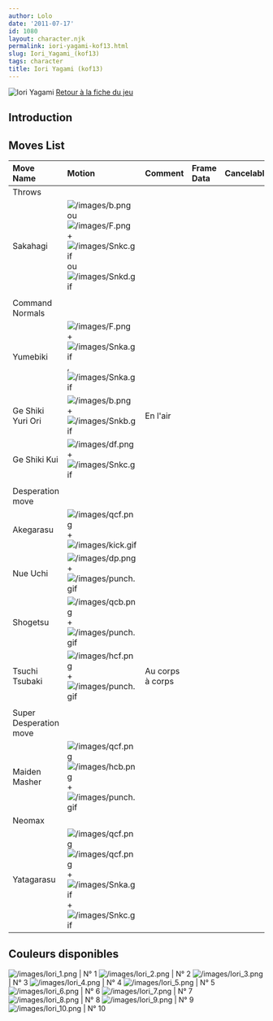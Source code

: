 ```yaml
---
author: Lolo
date: '2011-07-17'
id: 1080
layout: character.njk
permalink: iori-yagami-kof13.html
slug: Iori_Yagami_(kof13)
tags: character
title: Iori Yagami (kof13)
---
```


![Iori Yagami](/images/Iorikof13.gif "Iori Yagami") [Retour à la fiche
du
jeu](http://basgrospoing.fr/wiki/index.php?title=The_King_of_Fighters_XIII)

## Introduction

## Moves List

| Move Name              | Motion                                                                                                                                                           | Comment          | Frame Data | Cancelable | Damage LOW/HIGH/EX |
|:-----------------------|:-----------------------------------------------------------------------------------------------------------------------------------------------------------------|:-----------------|:-----------|:-----------|:-------------------|
| Throws                 |                                                                                                                                                                  |                  |            |            |                    |
| Sakahagi               | ![](/images/b.png "/images/b.png") ou ![](/images/F.png "/images/F.png") + ![](/images/Snkc.gif "/images/Snkc.gif") ou ![](/images/Snkd.gif "/images/Snkd.gif")  |                  |            |            | 100                |
|                        |                                                                                                                                                                  |                  |            |            |                    |
| Command Normals        |                                                                                                                                                                  |                  |            |            |                    |
| Yumebiki               | ![](/images/F.png "/images/F.png") + ![](/images/Snka.gif "/images/Snka.gif"),![](/images/Snka.gif "/images/Snka.gif")                                           |                  |            |            |                    |
| Ge Shiki Yuri Ori      | ![](/images/b.png "/images/b.png") + ![](/images/Snkb.gif "/images/Snkb.gif")                                                                                    | En l'air         |            |            |                    |
| Ge Shiki Kui           | ![](/images/df.png "/images/df.png") + ![](/images/Snkc.gif "/images/Snkc.gif")                                                                                  |                  |            |            |                    |
|                        |                                                                                                                                                                  |                  |            |            |                    |
| Desperation move       |                                                                                                                                                                  |                  |            |            |                    |
| Akegarasu              | ![](/images/qcf.png "/images/qcf.png") + ![](/images/kick.gif "/images/kick.gif")                                                                                |                  |            |            |                    |
| Nue Uchi               | ![](/images/dp.png "/images/dp.png") + ![](/images/punch.gif "/images/punch.gif")                                                                                |                  |            |            |                    |
| Shogetsu               | ![](/images/qcb.png "/images/qcb.png") + ![](/images/punch.gif "/images/punch.gif")                                                                              |                  |            |            |                    |
| Tsuchi Tsubaki         | ![](/images/hcf.png "/images/hcf.png") + ![](/images/punch.gif "/images/punch.gif")                                                                              | Au corps à corps |            |            |                    |
|                        |                                                                                                                                                                  |                  |            |            |                    |
| Super Desperation move |                                                                                                                                                                  |                  |            |            |                    |
| Maiden Masher          | ![](/images/qcf.png "/images/qcf.png")![](/images/hcb.png "/images/hcb.png") + ![](/images/punch.gif "/images/punch.gif")                                        |                  |            |            |                    |
| Neomax                 |                                                                                                                                                                  |                  |            |            |                    |
| Yatagarasu             | ![](/images/qcf.png "/images/qcf.png")![](/images/qcf.png "/images/qcf.png") + ![](/images/Snka.gif "/images/Snka.gif")+![](/images/Snkc.gif "/images/Snkc.gif") |                  |            |            |                    |

## Couleurs disponibles

![](/images/Iori_1.png "/images/Iori_1.png") \| N° 1
![](/images/Iori_2.png "/images/Iori_2.png") \| N° 2
![](/images/Iori_3.png "/images/Iori_3.png") \| N° 3
![](/images/Iori_4.png "/images/Iori_4.png") \| N° 4
![](/images/Iori_5.png "/images/Iori_5.png") \| N° 5
![](/images/Iori_6.png "/images/Iori_6.png") \| N° 6
![](/images/Iori_7.png "/images/Iori_7.png") \| N° 7
![](/images/Iori_8.png "/images/Iori_8.png") \| N° 8
![](/images/Iori_9.png "/images/Iori_9.png") \| N° 9
![](/images/Iori_10.png "/images/Iori_10.png") \| N° 10